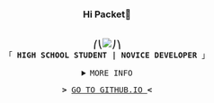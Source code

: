 <h3 align="center">Hi Packet👋</h3>
<p align="center"><br>
    <samp>
        <b>⎛⎝<img src="https://cdn.discordapp.com/emojis/768100761812205579.png?v=1">⎠⎞</b>
        <br>
        「 <b>HIGH SCHOOL STUDENT | NOVICE DEVELOPER</b> 」<br>
    </samp>
<details align="center">
    <summary> <samp>MORE INFO</samp></summary>
    <p align="center">

![Metrics](https://metrics.lecoq.io/PleahMaCaka?template=classic&base.metadata=0&isocalendar=1&languages=1&stars=1&people=1&followup=1&achievements=1&isocalendar.duration=half-year&languages.limit=8&languages.sections=most-used&languages.colors=github&languages.threshold=0%25&languages.indepth=false&languages.categories=markup%2C%20programming&languages.recent.categories=markup%2C%20programming&languages.recent.load=300&languages.recent.days=14&stars.limit=4&people.limit=24&people.size=28&people.types=followers%2C%20following&people.identicons=false&people.shuffle=false&followup.sections=repositories&achievements.threshold=C&achievements.secrets=true&achievements.display=compact&achievements.limit=0&config.timezone=Asia%2FSeoul)
</details>
<samp>
    <p align="center">
        <b>></b> <a href="https://PleahMaCaka.github.io/">GO TO GITHUB.IO </a><b><</b>
    </p>
</samp>

<!--
https://github.com/Ileriayo/markdown-badges
https://github.com/anuraghazra/github-readme-stats
https://metrics.lecoq.io/
-->

